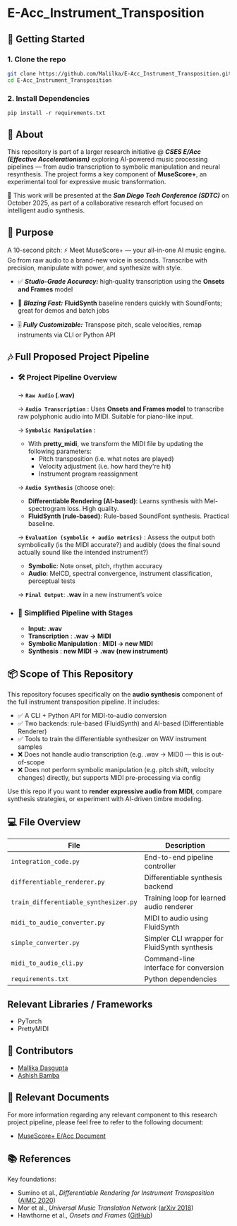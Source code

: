 # E-Acc_Instrument_Transposition

## 🚀 Getting Started 

### 1. Clone the repo
```bash
git clone https://github.com/Malilka/E-Acc_Instrument_Transposition.git
cd E-Acc_Instrument_Transposition
```

### 2. Install Dependencies
```
pip install -r requirements.txt
```

## 📌 About

This repository is part of a larger research initiative @ ***CSES E/Acc (Effective Accelerationism)*** exploring AI-powered music processing pipelines — from audio transcription to symbolic manipulation and neural resynthesis. The project forms a key component of **MuseScore+**, an experimental tool for expressive music transformation.

🔬 This work will be presented at the ***San Diego Tech Conference (SDTC)*** on October 2025, as part of a collaborative research effort focused on intelligent audio synthesis.



## 🎯 Purpose

A 10-second pitch: ⚡ Meet MuseScore+ — your all-in-one AI music engine. Go from raw audio to a brand-new voice in seconds. Transcribe with precision, manipulate with power, and synthesize with style.
     
   - ✅ ***Studio-Grade Accuracy:*** high‑quality transcription using the **Onsets and Frames** model
        
   - 🚀 ***Blazing Fast:*** **FluidSynth** baseline renders quickly with SoundFonts; great for demos and batch jobs
        
   - 🎚 ***Fully Customizable:*** Transpose pitch, scale velocities, remap instruments via CLI or Python API


## 🎶 Full Proposed Project Pipeline

   - ### 🛠 Project Pipeline Overview

      → **`Raw Audio` (.wav)**
     
      → **`Audio Transcription`** : Uses **Onsets and Frames model** to transcribe raw polyphonic audio into MIDI. Suitable for piano-like input.
     
      → **`Symbolic Manipulation`** :
        - With **pretty_midi**, we transform the MIDI file by updating the following parameters:
            - Pitch transposition (i.e. what notes are played)
            - Velocity adjustment (i.e. how hard they're hit)
            - Instrument program reassignment
              
      → **`Audio Synthesis`** (choose one):
      - **Differentiable Rendering (AI-based)**: Learns synthesis with Mel-spectrogram loss. High quality.
      - **FluidSynth (rule-based)**: Rule-based SoundFont synthesis. Practical baseline.

           
      → **`Evaluation (symbolic + audio metrics)`** : Assess the output both symbolically (is the MIDI accurate?) and audibly (does the final sound actually sound like the intended instrument?)
     - **Symbolic**: Note onset, pitch, rhythm accuracy
     - **Audio**: MelCD, spectral convergence, instrument classification, perceptual tests

      → **`Final Output`**: **.wav** in a new instrument’s voice


 - ### 🔁 Simplified Pipeline with Stages

   - **Input: .wav**  
   - **Transcription** : **.wav -> MIDI**  
   - **Symbolic Manipulation** : **MIDI -> new MIDI**  
   - **Synthesis** : **new MIDI -> .wav (new instrument)**

## 📦 Scope of This Repository

This repository focuses specifically on the **audio synthesis** component of the full instrument transposition pipeline. It includes:

- ✅ A CLI + Python API for MIDI-to-audio conversion
- ✅ Two backends: rule-based (FluidSynth) and AI-based (Differentiable Renderer)
- ✅ Tools to train the differentiable synthesizer on WAV instrument samples
- ❌ Does not handle audio transcription (e.g. .wav → MIDI) — this is out-of-scope
- ❌ Does not perform symbolic manipulation (e.g. pitch shift, velocity changes) directly, but supports MIDI pre-processing via config

Use this repo if you want to **render expressive audio from MIDI**, compare synthesis strategies, or experiment with AI-driven timbre modeling.


## 💻 File Overview

| File | Description |
|------|-------------|
| `integration_code.py` | End-to-end pipeline controller |
| `differentiable_renderer.py` | Differentiable synthesis backend |
| `train_differentiable_synthesizer.py` | Training loop for learned audio renderer |
| `midi_to_audio_converter.py` | MIDI to audio using FluidSynth |
| `simple_converter.py` | Simpler CLI wrapper for FluidSynth synthesis |
| `midi_to_audio_cli.py` | Command-line interface for conversion |
| `requirements.txt` | Python dependencies |


## Relevant Libraries / Frameworks
- PyTorch
- PrettyMIDI


## 👤 Contributors
- [Mallika Dasgupta](https://github.com/Mallika1405)
- [Ashish Bamba](https://github.com/AshishBamba05)

## 📑 Relevant Documents

For more information regarding any relevant component to this research project pipeline, please feel free to refer to the following document: 

- [MuseScore+ E/Acc Document](https://docs.google.com/document/d/1oZA30UqnOtiMxfK-RZ8UEz_G2kqgnJWKfGTHXXf4PLQ/edit?tab=t.0#heading=h.d8uue6rjq29x)

## 📚 References

Key foundations:

- Sumino et al., _Differentiable Rendering for Instrument Transposition_ ([AIMC 2020](https://arxiv.org/abs/2008.04956))
- Mor et al., _Universal Music Translation Network_ ([arXiv 2018](https://arxiv.org/abs/1805.07848))
- Hawthorne et al., _Onsets and Frames_ ([GitHub](https://github.com/magenta/magenta/tree/main/magenta/models/onsets_frames_transcription))

